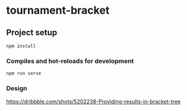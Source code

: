 # tournament-bracket

## Project setup
```
npm install
```

### Compiles and hot-reloads for development
```
npm run serve
```

### Design

https://dribbble.com/shots/5202238-Providing-results-in-bracket-tree

